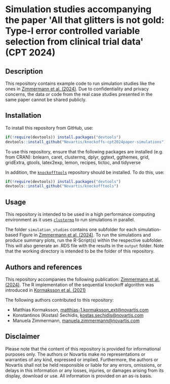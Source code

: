 # Simulation studies accompanying the paper 'All that glitters is not gold: Type-I error controlled variable selection from clinical trial data' (CPT 2024)


## Description
This repository contains example code to run simulation studies like the ones in [Zimmermann et al. (2024)](accepted).
Due to confidentiality and privacy concerns, the data or code from the real case studies presented in the same paper cannot be shared publicly.


## Installation
To install this repository from GitHub, use:
```R
if(!require(devtools)) install.packages("devtools")
devtools::install_github("Novartis/knockoffs-cpt2024paper-simulations")
```

To use this repository, ensure that the following packages are installed (e.g. from CRAN):
bnlearn, caret, clustermq, dplyr, ggtext, ggthemes, grid, gridExtra, gtools, latex2exp, lemon, recipes, tictoc, and tidyverse

In addition, the [`knockofftools`](https://github.com/Novartis/knockofftools/) repository should be installed. 
To do this, use:
```R
if(!require(devtools)) install.packages("devtools")
devtools::install_github("Novartis/knockofftools")
```

## Usage
This repository is intended to be used in a high performance computing environment as it uses [`clustermq`](https://cran.r-project.org/web/packages/clustermq/index.html) to run simulations in parallel. 

The folder `simulation_studies` contains one subfolder for each simulation-based Figure in [Zimmermann et al. (2024)](accepted). To run the simulations and produce summary plots, run the R-Script(s) within the respective subfolder. This will also generate an .RDS file with the results in the `output` folder. Note that the working directory is intended to be the folder of this repository.


## Authors and references
This repository accompanies the following publication: [Zimmermann et al. (2024)](accepted).
The R implementation of the sequential knockoff algorithm was introduced in [Kormaksson et al. (2021)](https://onlinelibrary.wiley.com/doi/full/10.1002/sim.8955)

The following authors contributed to this repository:
- Matthias Kormaksson, matthias-1.kormaksson_ext@novartis.com
- Konstantinos (Kostas) Sechidis, kostas.sechidis@novartis.com
- Manuela Zimmermann, manuela.zimmermann@novartis.com


## Disclaimer

Please note that the content of this repository is provided for informational purposes only. The authors or Novartis make no representations or warranties of any kind, expressed or implied. Furthermore, the authors or Novartis shall not be held responsible or liable for any errors, omissions, or delays in this information or any losses, injuries, or damages arising from its display, download or use. All information is provided on an as-is basis. 


